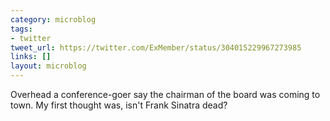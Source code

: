 ```yaml
---
category: microblog
tags:
- twitter
tweet_url: https://twitter.com/ExMember/status/304015229967273985
links: []
layout: microblog
---
```

Overhead a conference-goer say the chairman of the board was coming to town. My first thought was, isn't Frank Sinatra dead?

